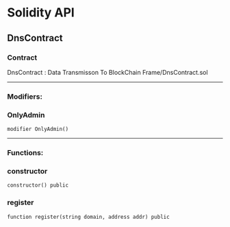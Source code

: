 # Solidity API

## DnsContract

### Contract
DnsContract : Data Transmisson To BlockChain Frame/DnsContract.sol

 --- 
### Modifiers:
### OnlyAdmin

```solidity
modifier OnlyAdmin()
```

 --- 
### Functions:
### constructor

```solidity
constructor() public
```

### register

```solidity
function register(string domain, address addr) public
```

